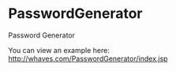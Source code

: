 # PasswordGenerator
Password Generator

You can view an example here: http://whaves.com/PasswordGenerator/index.jsp